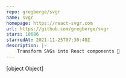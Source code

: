 ```yaml
---
repo: gregberge/svgr
name: svgr
homepage: https://react-svgr.com
url: https://github.com/gregberge/svgr
stars: 10686
starredAt: 2021-11-25T07:30:40Z
description: |-
    Transform SVGs into React components 🦁
---
```


[object Object]
